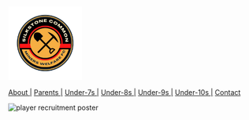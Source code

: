 <img src="silkstone common fc logo.png" 
     alt="logo"
     width="150" 
     height="150" />

<a href="https://scmwfc.co.uk/about-us">About |</a>
<a href="https://scmwfc.co.uk/parent-info">Parents |</a>
<a href="https://scmwfc.co.uk/under-7s">Under-7s |</a>
<a href="https://scmwfc.co.uk/under-8s">Under-8s |</a>
<a href="https://scmwfc.co.uk/under-9s">Under-9s |</a>
<a href="https://scmwfc.co.uk/under-10s">Under-10s |</a>
<a href="https://scmwfc.co.uk/contact-us">Contact</a>

<img src="Silkstone common.png" 
     alt="player recruitment poster"
     width="500" />
